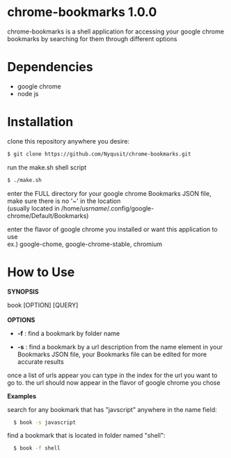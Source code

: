 
chrome-bookmarks 1.0.0
============

chrome-bookmarks is a shell application for accessing your google chrome bookmarks by searching for them through different options 

Dependencies
============
* google chrome
* node js

Installation
============
clone this repository anywhere you desire:
```sh
$ git clone https://github.com/Nyqusit/chrome-bookmarks.git
```

run the make.sh shell script
```sh
$ ./make.sh
```
enter the FULL directory for your google chrome Bookmarks JSON file, make sure there is no '~' in the location <br />
(usually located in /home/*usrname*/.config/google-chrome/Default/Bookmarks)

enter the flavor of google chrome you installed or want this application to use <br />
ex.) google-chome, google-chrome-stable, chromium

How to Use
============

**SYNOPSIS**

book [OPTION] [QUERY] <br /> <br />
**OPTIONS**
* **-f** : find a bookmark by folder name

* **-s** : find a bookmark by a url description from the name element in your Bookmarks JSON file, your Bookmarks file can be edited for more accurate results

once a list of urls appear you can type in the index for the url you want to go to. the url should now appear in the flavor of google chrome you chose

**Examples** <br />

search for any bookmark that has "javscript" anywhere in the name field:
```sh
  $ book -s javascript
```

find a bookmark that is located in folder named "shell":

```sh
  $ book -f shell
```

